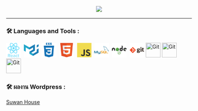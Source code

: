 <div id="header" align="center">
  <img src="https://img.freepik.com/free-vector/isometric-typography-message-hello_23-2148461975.jpg" width="1080"/>
</div>

---

### :hammer_and_wrench: Languages and Tools :
<div>
  <img src="https://github.com/devicons/devicon/blob/master/icons/react/react-original-wordmark.svg" title="React" alt="React" width="40" height="40"/>&nbsp;
  <img src="https://github.com/devicons/devicon/blob/master/icons/materialui/materialui-original.svg" title="Material UI" alt="Material UI" width="40" height="40"/>&nbsp;
  <img src="https://github.com/devicons/devicon/blob/master/icons/css3/css3-plain-wordmark.svg"  title="CSS3" alt="CSS" width="40" height="40"/>&nbsp;
  <img src="https://github.com/devicons/devicon/blob/master/icons/html5/html5-original.svg" title="HTML5" alt="HTML" width="40" height="40"/>&nbsp;
  <img src="https://github.com/devicons/devicon/blob/master/icons/javascript/javascript-original.svg" title="JavaScript" alt="JavaScript" width="40" height="40"/>&nbsp;
  <img src="https://github.com/devicons/devicon/blob/master/icons/mysql/mysql-original-wordmark.svg" title="MySQL"  alt="MySQL" width="40" height="40"/>&nbsp;
  <img src="https://github.com/devicons/devicon/blob/master/icons/nodejs/nodejs-original-wordmark.svg" title="NodeJS" alt="NodeJS" width="40" height="40"/>&nbsp;
  <img src="https://github.com/devicons/devicon/blob/master/icons/git/git-original-wordmark.svg" title="Git" **alt="Git" width="40" height="40"/>
  <img src="https://s.w.org/style/images/about/WordPress-logotype-alternative.png" title="Git" **alt="Git" width="40" height="40"/>
  <img src="https://upload.wikimedia.org/wikipedia/commons/e/e4/Robot-framework-logo.png" title="Git" **alt="Git" width="40" height="40"/>
  <img src="https://upload.wikimedia.org/wikipedia/commons/thumb/d/d5/Selenium_Logo.png/1148px-Selenium_Logo.png?20200511151950" title="Git" **alt="Git" width="40" height="40"/>

  

</div>

### :hammer_and_wrench: ผลงาน Wordpress :

<a href="https://suwanhouse.com/">Suwan House</a>


<!--
**TanabutPapakho/TanabutPapakho** is a ✨ _special_ ✨ repository because its `README.md` (this file) appears on your GitHub profile.

Here are some ideas to get you started:

- 🔭 I’m currently working on ...
- 🌱 I’m currently learning ...
- 👯 I’m looking to collaborate on ...
- 🤔 I’m looking for help with ...
- 💬 Ask me about ...
- 📫 How to reach me: ...
- 😄 Pronouns: ...
- ⚡ Fun fact: ...
-->

